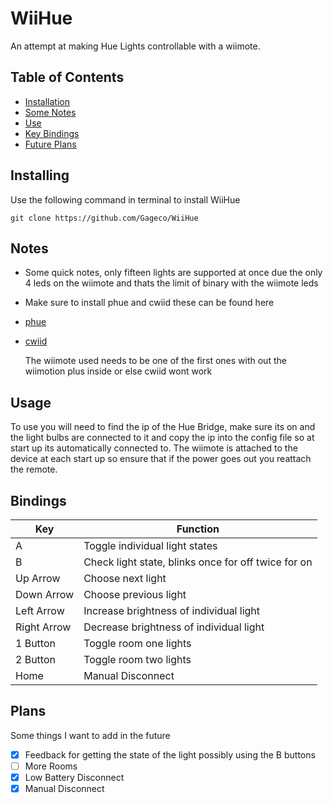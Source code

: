 # WiiHue
An attempt at making Hue Lights controllable with a wiimote.

## Table of Contents
* [Installation](#installing)
* [Some Notes](#notes)
* [Use](#usage)
* [Key Bindings](#bindings)
* [Future Plans](#plans)

## Installing
Use the following command in terminal to install WiiHue
````
git clone https://github.com/Gageco/WiiHue
````

## Notes
- Some quick notes, only fifteen lights are supported at once due the only 4 leds on the wiimote and thats the limit of binary with the wiimote leds
- Make sure to install phue and cwiid these can be found here
- [phue](https://github.com/studioimaginaire/phue)
- [cwiid](https://github.com/abstrakraft/cwiid)

  The wiimote used needs to be one of the first ones with out the wiimotion plus inside or else cwiid wont work

## Usage
To use you will need to find the ip of the Hue Bridge, make sure its on and the light bulbs are connected to it and copy the ip into the config file so at start up its automatically connected to. The wiimote is attached to the device at each start up so ensure that if the power goes out you reattach the remote.

## Bindings
| Key | Function |
| --- | --- |
| A | Toggle individual light states |
| B | Check light state, blinks once for off twice for on |
| Up Arrow | Choose next light |
| Down Arrow | Choose previous light |
| Left Arrow | Increase brightness of individual light |
| Right Arrow | Decrease brightness of individual light |
| 1 Button | Toggle room one lights |
| 2 Button | Toggle room two lights |
| Home | Manual Disconnect |

## Plans
Some things I want to add in the future
- [x] Feedback for getting the state of the light possibly using the B buttons
- [ ] More Rooms
- [x] Low Battery Disconnect
- [x] Manual Disconnect
